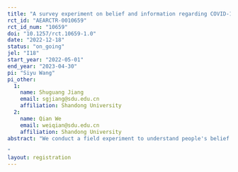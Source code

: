 ```yaml
---
title: "A survey experiment on belief and information regarding COVID-19 in China"
rct_id: "AEARCTR-0010659"
rct_id_num: "10659"
doi: "10.1257/rct.10659-1.0"
date: "2022-12-18"
status: "on_going"
jel: "I18"
start_year: "2022-05-01"
end_year: "2023-04-30"
pi: "Siyu Wang"
pi_other:
  1:
    name: Shuguang Jiang
    email: sgjiang@sdu.edu.cn
    affiliation: Shandong University
  2:
    name: Qian We
    email: weiqian@sdu.edu.cn
    affiliation: Shandong University
abstract: "We conduct a field experiment to understand people's belief and opinions on COVID-19 risk and policies. With intervention, we investigate how people perceive and interpret COVID-19 related information and how they update their beliefs. 
"
layout: registration
---
```


